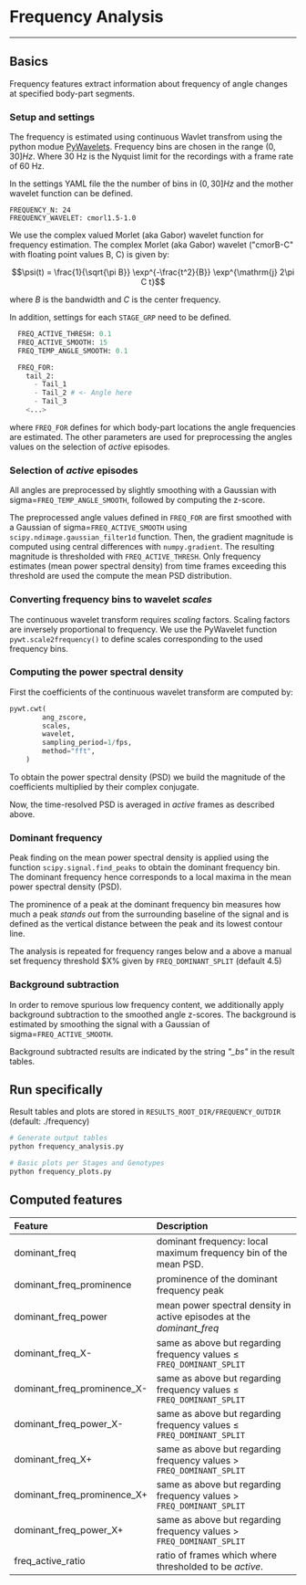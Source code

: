 
# Frequency Analysis
---
## Basics
Frequency features extract information about frequency of angle changes at specified body-part segments.

### Setup and settings
The frequency is estimated using continuous Wavlet transfrom using the python modue [PyWavelets](https://pywavelets.readthedocs.io/en/latest/). Frequency bins are chosen in the range $(0, 30] Hz$. Where 30 Hz is the Nyquist limit for the recordings with a frame rate of 60 Hz.

In the settings YAML file the the number of bins in $(0, 30] Hz$ and the mother wavelet function can be defined.

```
FREQUENCY_N: 24
FREQUENCY_WAVELET: cmorl1.5-1.0
```

We use the complex valued Morlet (aka Gabor) wavelet function for frequency estimation. The complex Morlet (aka Gabor) wavelet ("cmorB-C" with floating point values B, C) is given by:

$$\psi(t) = \frac{1}{\sqrt{\pi B}} \exp^{-\frac{t^2}{B}} \exp^{\mathrm{j} 2\pi C t}$$

where $B$ is the bandwidth and $C$ is the center frequency.

In addition, settings for each `STAGE_GRP` need to be defined.

```python
  FREQ_ACTIVE_THRESH: 0.1
  FREQ_ACTIVE_SMOOTH: 15
  FREQ_TEMP_ANGLE_SMOOTH: 0.1

  FREQ_FOR:
    tail_2:
      - Tail_1
      - Tail_2 # <- Angle here
      - Tail_3
    <...>
```

where `FREQ_FOR` defines for which body-part locations the angle frequencies are estimated. The other parameters are used for preprocessing the angles values on the selection of *active* episodes.



### Selection of *active* episodes
All angles are preprocessed by slightly smoothing with a Gaussian with sigma=`FREQ_TEMP_ANGLE_SMOOTH`, followed by computing the z-score.

The preprocessed angle values defined in `FREQ_FOR` are first smoothed with a Gaussian of sigma=`FREQ_ACTIVE_SMOOTH` using `scipy.ndimage.gaussian_filter1d` function. Then, the gradient magnitude is computed using central differences with `numpy.gradient`. The resulting magnitude is thresholded with `FREQ_ACTIVE_THRESH`. Only frequency estimates (mean power spectral density) from time frames exceeding this threshold are used the compute the mean PSD distribution.

### Converting frequency bins to wavelet *scales*
The continuous wavelet transform requires *scaling* factors. Scaling factors are inversely proportional to frequency. We use the PyWavelet function `pywt.scale2frequency()` to define scales corresponding to the used frequency bins. 

### Computing the power spectral density
First the coefficients of the continuous wavelet transform are computed by:

```python
pywt.cwt(
        ang_zscore,
        scales,
        wavelet,
        sampling_period=1/fps,
        method="fft",
    )
```

To obtain the power spectral density (PSD) we build the magnitude of the coefficients multiplied by their complex conjugate.

Now, the time-resolved PSD is averaged in *active* frames as described above.

### Dominant frequency
Peak finding on the mean power spectral density is applied using the function `scipy.signal.find_peaks` to obtain the dominant frequency bin. The dominant frequency hence corresponds to a local maxima in the mean power spectral density (PSD).

The prominence of a peak at the dominant frequency bin measures how much a peak *stands out* from the surrounding baseline of the signal and is defined as the vertical distance between the peak and its lowest contour line.

The analysis is repeated for frequency ranges below and a above a manual set frequency threshold $X% given by `FREQ_DOMINANT_SPLIT` (default 4.5)


### Background subtraction
In order to remove spurious low frequency content, we additionally apply background subtraction to the smoothed angle z-scores. The background is estimated by smoothing the signal with a Gaussian of sigma=`FREQ_ACTIVE_SMOOTH`.

Background subtracted results are indicated by the string *"_bs"* in the result tables.

## Run specifically
Result tables and plots are stored in `RESULTS_ROOT_DIR/FREQUENCY_OUTDIR` (default: ./frequency)

```bash
# Generate output tables
python frequency_analysis.py

# Basic plots per Stages and Genotypes
python frequency_plots.py
```

## Computed features




| Feature                   | Description                                                          | 
| :----------------         | :------------------------------------------------         | 
|dominant_freq              | dominant frequency:  local maximum frequency bin of the mean PSD. |
|dominant_freq_prominence   | prominence of the dominant frequency peak |
|dominant_freq_power        | mean power spectral density in active episodes at the *dominant_freq* |
|dominant_freq_X-              | same as above but regarding frequency values $\leq$ `FREQ_DOMINANT_SPLIT` |
|dominant_freq_prominence_X-   | same as above but regarding frequency values $\leq$ `FREQ_DOMINANT_SPLIT` |
|dominant_freq_power_X-        | same as above but regarding frequency values $\leq$ `FREQ_DOMINANT_SPLIT` |
|dominant_freq_X+              | same as above but regarding frequency values $>$ `FREQ_DOMINANT_SPLIT` |
|dominant_freq_prominence_X+   | same as above but regarding frequency values $>$ `FREQ_DOMINANT_SPLIT` |
|dominant_freq_power_X+        | same as above but regarding frequency values $>$ `FREQ_DOMINANT_SPLIT` |
|freq_active_ratio| ratio of frames which where thresholded to be *active*.| 


